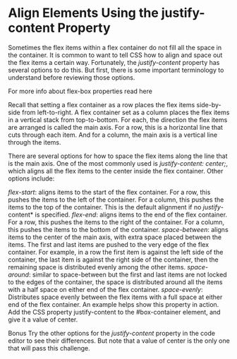 ﻿# Align Elements Using the justify-content Property

Sometimes the flex items within a flex container 
do not fill all the space in the container. 
It is common to want to tell CSS how to align 
and space out the flex items a certain way. 
Fortunately, the *justify-content* property 
has several options to do this. But first, 
there is some important terminology to understand before reviewing those options.

For more info about flex-box properties read here

Recall that setting a flex container as a 
row places the flex items side-by-side from left-to-right. 
A flex container set as a column places the flex items in 
a vertical stack from top-to-bottom. For each, the direction 
the flex items are arranged is called the main axis. 
For a row, this is a horizontal line that cuts 
through each item. And for a column, the main 
axis is a vertical line through the items.

There are several options for how to space the 
flex items along the line that is the main axis. 
One of the most commonly used is *justify-content: center;*, 
which aligns all the flex items to the center 
inside the flex container. Other options include:

*flex-start*: aligns items to the start of the 
flex container. For a row, this pushes the items 
to the left of the container. For a column, 
this pushes the items to the top of the container. 
This is the default alignment if no *justify*-content* is specified.
*flex-end*: aligns items to the end of 
the flex container. For a row, this pushes 
the items to the right of the container. 
For a column, this pushes the items to the bottom of the container.
*space-between*: aligns items to the center of the main axis, 
with extra space placed between the items. 
The first and last items are pushed to the 
very edge of the flex container. For example, 
in a row the first item is against the left side 
of the container, the last item is against the 
right side of the container, then the remaining 
space is distributed evenly among the other items.
*space-around*: similar to space-between but the 
first and last items are not locked to the 
edges of the container, the space is distributed 
around all the items with a half space on 
either end of the flex container.
*space-evenly*: Distributes space evenly 
between the flex items with a full space 
at either end of the flex container.
An example helps show this property in action. 
Add the CSS property justify-content to the 
#box-container element, and give it a value of center.

Bonus
Try the other options for the *justify-content*
property in the code editor to see their differences. 
But note that a value of 
center is the only one that will pass this challenge.



